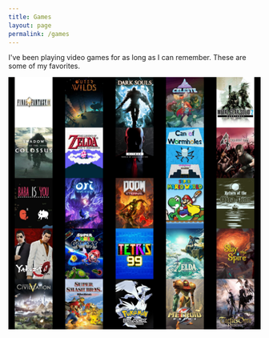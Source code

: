 ```yaml
---
title: Games
layout: page
permalink: /games
---
```


I've been playing video games for as long as I can remember. These are some of my favorites.

![5x5](/assets/img/5x5_games.png)

<!-- 0. Tactics Ogre: Reborn
  This one is still in progress, but based on what I've played, I know it's gonna make the list. Tactics Ogre: Reborn is a fantastic turn based SRPG with great quality of life updates to make it really approachable for all. On top of having fun engaging battles, the story and voice acting are top notch. Major choices that you make have real weight and alter the course of the story. 
{: reversed="reversed"}
 -->
